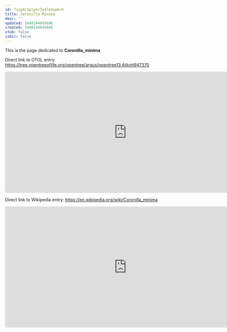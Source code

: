 ```yaml
---
id: 7iyg4c1piyhr3y4le3vpkch
title: Coronilla Minima
desc: ''
updated: 1648144045606
created: 1648144045606
stub: false
isDir: false
---
```

This is the page dedicated to **Coronilla_minima**


Direct link to OTOL entry: https://tree.opentreeoflife.org/opentree/argus/opentree13.4@ott947370



<html>
    <body>
    <iframe src="https://tree.opentreeoflife.org/opentree/argus/opentree13.4@ott947370"
    width="800" height="400" frameborder="0" allowfullscreen> </iframe>
    </body>
</html>
    


Direct link to Wikipedia entry: https://en.wikipedia.org/wiki/Coronilla_minima



<html>
    <body>
    <iframe src="https://en.wikipedia.org/wiki/Coronilla_minima"
    width="800" height="400" frameborder="0" allowfullscreen> </iframe>
    </body>
</html>
    
